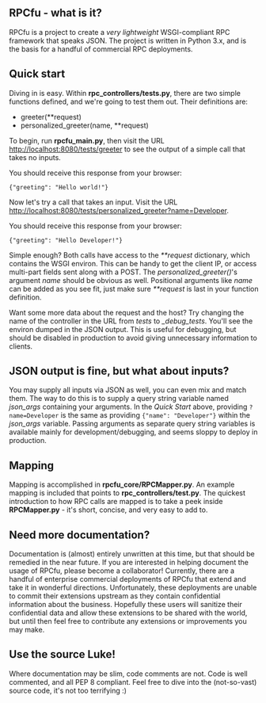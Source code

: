 RPCfu - what is it?
-------------------

RPCfu is a project to create a _very lightweight_ WSGI-compliant RPC framework that speaks JSON. The project is written in Python 3.x, and is the basis for a handful of commercial RPC deployments.

Quick start
-----------
Diving in is easy. Within __rpc_controllers/tests.py__, there are two simple functions defined, and we're going to test them out. Their definitions are:

*  greeter(**request) 
*  personalized_greeter(name, **request) 

To begin, run __rpcfu_main.py__, then visit the URL [http://localhost:8080/tests/greeter](http://localhost:8080/tests/greeter) to see the output of a simple call that takes no inputs.

You should receive this response from your browser:

    {"greeting": "Hello world!"}

Now let's try a call that takes an input. Visit the URL [http://localhost:8080/tests/personalized_greeter?name=Developer](http://localhost:8080/tests/personalized_greeter?name=Developer).

You should receive this response from your browser:

    {"greeting": "Hello Developer!"}

Simple enough? Both calls have access to the _**request_ dictionary, which contains the WSGI environ. This can be handy to get the client IP, or access multi-part fields sent along with a POST. The *personalized_greeter()*'s argument _name_ should be obvious as well. Positional arguments like _name_ can be added as you see fit, just make sure _**request_ is last in your function definition.

Want some more data about the request and the host? Try changing the name of the controller in the URL from _tests_ to *_debug_tests*. You'll see the environ dumped in the JSON output. This is useful for debugging, but should be disabled in production to avoid giving unnecessary information to clients.

JSON output is fine, but what about inputs?
--------------------------------
You may supply all inputs via JSON as well, you can even mix and match them. The way to do this is to supply a query string variable named *json_args* containing your arguments. In the _Quick Start_ above, providing `?name=Developer` is the same as providing `{"name": "Developer"}` within the *json_args* variable. Passing arguments as separate query string variables is available mainly for development/debugging, and seems sloppy to deploy in production.

Mapping
-------
Mapping is accomplished in __rpcfu_core/RPCMapper.py__. An example mapping is included that points to __rpc_controllers/test.py__. The quickest introduction to how RPC calls are mapped is to take a peek inside __RPCMapper.py__ - it's short, concise, and very easy to add to.

Need more documentation?
------------------------
Documentation is (almost) entirely unwritten at this time, but that should be remedied in the near future. If you are interested in helping document the usage of RPCfu, please become a collaborator! Currently, there are a handful of enterprise commercial deployments of RPCfu that extend and take it in wonderful directions. Unfortunately, these deployments are unable to commit their extensions upstream as they contain confidential information about the business. Hopefully these users will sanitize their confidential data and allow these extensions to be shared with the world, but until then feel free to contribute any extensions or improvements you may make.

Use the source Luke!
--------------------
Where documentation may be slim, code comments are not. Code is well commented, and all PEP 8 compliant. Feel free to dive into the (not-so-vast) source code, it's not too terrifying :)
